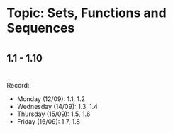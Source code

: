 # Topic: Sets, Functions and Sequences
#
## 1.1 - 1.10
#
Record:
- Monday (12/09): 1.1, 1.2 
- Wednesday (14/09): 1.3, 1.4
- Thursday (15/09): 1.5, 1.6
- Friday (16/09): 1.7, 1.8
